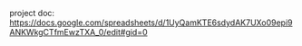 project doc: https://docs.google.com/spreadsheets/d/1UyQamKTE6sdydAK7UXo09epi9ANKWkgCTfmEwzTXA_0/edit#gid=0
